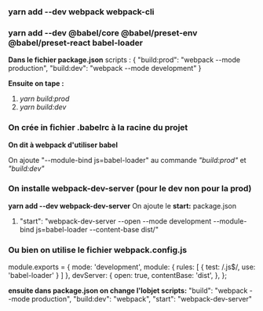 ### yarn add --dev webpack webpack-cli ###

### yarn add --dev @babel/core @babel/preset-env @babel/preset-react babel-loader ###

**Dans le fichier package.json**
scripts : {
    "build:prod": "webpack --mode production",
    "build:dev": "webpack --mode development"
}

**Ensuite on tape :**
1. *yarn build:prod*
2. *yarn build:dev*

### On crée in fichier .babelrc à la racine du projet ###

**On dit à webpack d'utiliser babel**

On ajoute "--module-bind js=babel-loader" au commande *"build:prod"* et *"build:dev"*


### On installe webpack-dev-server (pour le dev non pour la prod) ###
**yarn add --dev webpack-dev-server**
 On ajoute le **start:** package.json  
1. "start": "webpack-dev-server --open --mode development --module-bind js=babel-loader --content-base dist/"
  
### Ou bien on utilise le fichier webpack.config.js ###
module.exports = {
    mode: 'development',
    module: {
        rules: [
            { test: /\.js$/, use: 'babel-loader' }
        ]
    },
    devServer: {
        open: true,
        contentBase: 'dist',
    },
};

**ensuite dans package.json on change l'lobjet scripts:**
    "build": "webpack --mode production",
    "build:dev": "webpack",
    "start": "webpack-dev-server"

